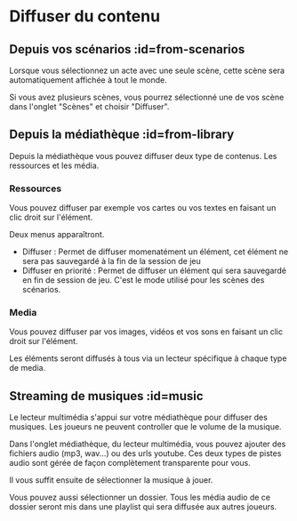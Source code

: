 # Diffuser du contenu

## Depuis vos scénarios :id=from-scenarios

Lorsque vous sélectionnez un acte avec une seule scène, cette scène sera automatiquement affichée à tout le monde.

Si vous avez plusieurs scènes, vous pourrez sélectionné une de vos scène dans l'onglet "Scènes" et choisir "Diffuser".

## Depuis la médiathèque :id=from-library

Depuis la médiathèque vous pouvez diffuser deux type de contenus. Les ressources et les média.

### Ressources

Vous pouvez diffuser par exemple vos cartes ou vos textes en faisant un clic droit sur l'élément.

Deux menus apparaîtront.

- Diffuser : Permet de diffuser momenatément un élément, cet élément ne sera pas sauvegardé à la fin de la session de jeu
- Diffuser en priorité : Permet de diffuser un élément qui sera sauvegardé en fin de session de jeu. C'est le mode utilisé pour les scènes des scénarios.

### Media

Vous pouvez diffuser par vos images, vidéos et vos sons en faisant un clic droit sur l'élément.

Les éléments seront diffusés à tous via un lecteur spécifique à chaque type de media.

## Streaming de musiques :id=music

Le lecteur multimédia s'appui sur votre médiathèque pour diffuser des musiques.
Les joueurs ne peuvent controller que le volume de la musique.

Dans l'onglet médiathèque, du lecteur multimédia, vous pouvez ajouter des fichiers audio (mp3, wav...) ou des urls youtube. Ces deux types de pistes audio sont gérée de façon complètement transparente pour vous.

Il vous suffit ensuite de sélectionner la musique à jouer.

Vous pouvez aussi sélectionner un dossier. Tous les média audio de ce dossier seront mis dans une playlist qui sera diffusée aux autres joueurs.
